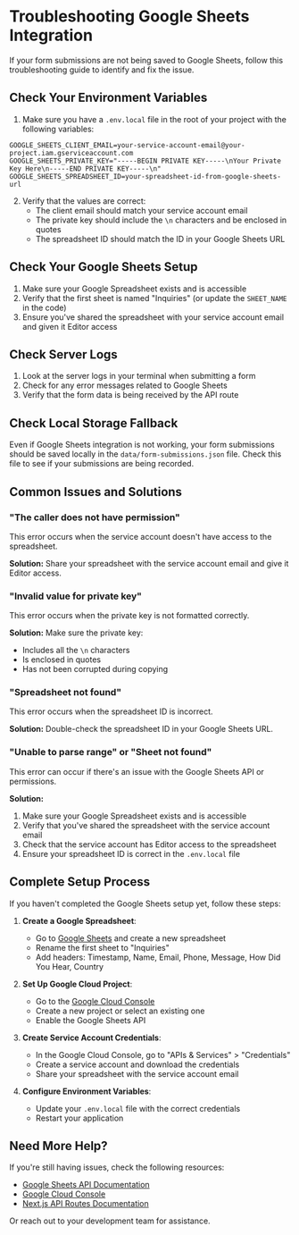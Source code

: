 # Troubleshooting Google Sheets Integration

If your form submissions are not being saved to Google Sheets, follow this troubleshooting guide to identify and fix the issue.

## Check Your Environment Variables

1. Make sure you have a `.env.local` file in the root of your project with the following variables:

```
GOOGLE_SHEETS_CLIENT_EMAIL=your-service-account-email@your-project.iam.gserviceaccount.com
GOOGLE_SHEETS_PRIVATE_KEY="-----BEGIN PRIVATE KEY-----\nYour Private Key Here\n-----END PRIVATE KEY-----\n"
GOOGLE_SHEETS_SPREADSHEET_ID=your-spreadsheet-id-from-google-sheets-url
```

2. Verify that the values are correct:
   - The client email should match your service account email
   - The private key should include the `\n` characters and be enclosed in quotes
   - The spreadsheet ID should match the ID in your Google Sheets URL

## Check Your Google Sheets Setup

1. Make sure your Google Spreadsheet exists and is accessible
2. Verify that the first sheet is named "Inquiries" (or update the `SHEET_NAME` in the code)
3. Ensure you've shared the spreadsheet with your service account email and given it Editor access

## Check Server Logs

1. Look at the server logs in your terminal when submitting a form
2. Check for any error messages related to Google Sheets
3. Verify that the form data is being received by the API route

## Check Local Storage Fallback

Even if Google Sheets integration is not working, your form submissions should be saved locally in the `data/form-submissions.json` file. Check this file to see if your submissions are being recorded.

## Common Issues and Solutions

### "The caller does not have permission"

This error occurs when the service account doesn't have access to the spreadsheet.

**Solution:** Share your spreadsheet with the service account email and give it Editor access.

### "Invalid value for private key"

This error occurs when the private key is not formatted correctly.

**Solution:** Make sure the private key:

- Includes all the `\n` characters
- Is enclosed in quotes
- Has not been corrupted during copying

### "Spreadsheet not found"

This error occurs when the spreadsheet ID is incorrect.

**Solution:** Double-check the spreadsheet ID in your Google Sheets URL.

### "Unable to parse range" or "Sheet not found"

This error can occur if there's an issue with the Google Sheets API or permissions.

**Solution:**

1. Make sure your Google Spreadsheet exists and is accessible
2. Verify that you've shared the spreadsheet with the service account email
3. Check that the service account has Editor access to the spreadsheet
4. Ensure your spreadsheet ID is correct in the `.env.local` file

## Complete Setup Process

If you haven't completed the Google Sheets setup yet, follow these steps:

1. **Create a Google Spreadsheet**:

   - Go to [Google Sheets](https://sheets.google.com) and create a new spreadsheet
   - Rename the first sheet to "Inquiries"
   - Add headers: Timestamp, Name, Email, Phone, Message, How Did You Hear, Country

2. **Set Up Google Cloud Project**:

   - Go to the [Google Cloud Console](https://console.cloud.google.com/)
   - Create a new project or select an existing one
   - Enable the Google Sheets API

3. **Create Service Account Credentials**:

   - In the Google Cloud Console, go to "APIs & Services" > "Credentials"
   - Create a service account and download the credentials
   - Share your spreadsheet with the service account email

4. **Configure Environment Variables**:
   - Update your `.env.local` file with the correct credentials
   - Restart your application

## Need More Help?

If you're still having issues, check the following resources:

- [Google Sheets API Documentation](https://developers.google.com/sheets/api/guides/concepts)
- [Google Cloud Console](https://console.cloud.google.com/)
- [Next.js API Routes Documentation](https://nextjs.org/docs/api-routes/introduction)

Or reach out to your development team for assistance.

